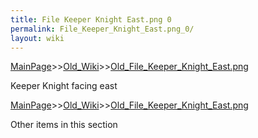```yaml
---
title: File Keeper Knight East.png 0
permalink: File_Keeper_Knight_East.png_0/
layout: wiki
---
```


[MainPage](/keeperrl_wiki/ "wikilink")>>[Old_Wiki](/keeperrl_wiki/Old_Wiki "wikilink")>>[Old_File_Keeper_Knight_East.png](/keeperrl_wiki/Old_File_Keeper_Knight_East.png "wikilink")

Keeper Knight facing east

[MainPage](/keeperrl_wiki/ "wikilink")>>[Old_Wiki](/keeperrl_wiki/Old_Wiki "wikilink")>>[Old_File_Keeper_Knight_East.png](/keeperrl_wiki/Old_File_Keeper_Knight_East.png "wikilink")

Other items in this section
